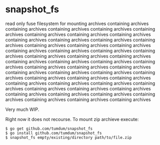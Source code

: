 # snapshot_fs
read only fuse filesystem for mounting archives containing archives containing archives containing archives containing archives containing archives containing archives containing archives containing archives containing archives containing archives containing archives containing archives containing archives containing archives containing archives containing archives containing archives containing archives containing archives containing archives containing archives containing archives containing archives containing archives containing archives containing archives containing archives containing archives containing archives containing archives containing archives containing archives containing archives containing archives containing archives containing archives containing archives containing archives containing archives containing archives containing archives containing archives containing archives containing archives containing archives containing archives containing archives containing archives containing archives containing archives

Very much WIP.

Right now it does not recourse. To mount zip archieve execute:
```
$ go get github.com/tumdum/snapshot_fs
$ go install github.com/tumdum/snapshot_fs
$ snapshot_fs empty/existing/directory path/to/file.zip
```
